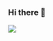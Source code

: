 ### Hi there 👋

<a href="https://jooonkim.com/" target="_blank"><img src="https://img.shields.io/badge/언리얼 포트폴리오-000000?style=for-the-badge&logo=#0E1128&logoColor=FFFFFF"/></a>



<!--
**Joonking/Joonking** is a ✨ _special_ ✨ repository because its `README.md` (this file) appears on your GitHub profile.

Here are some ideas to get you started:

- 🔭 I’m currently working on ...
- 🌱 I’m currently learning ...
- 👯 I’m looking to collaborate on ...
- 🤔 I’m looking for help with ...
- 💬 Ask me about ...
- 📫 How to reach me: ...
- 😄 Pronouns: ...
- ⚡ Fun fact: ...
-->
